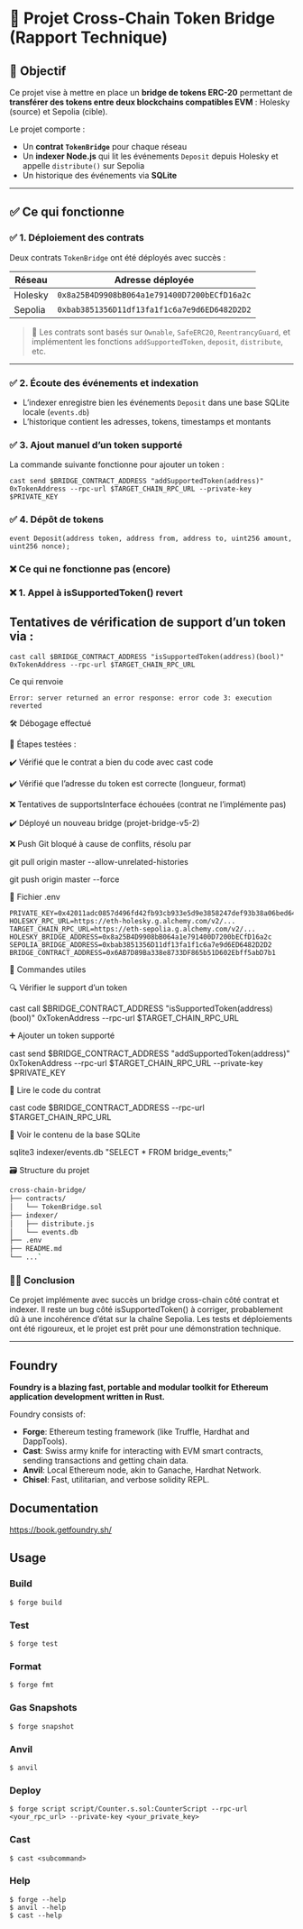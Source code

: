 # 🧱 Projet Cross-Chain Token Bridge (Rapport Technique)

## 🎯 Objectif

Ce projet vise à mettre en place un **bridge de tokens ERC-20** permettant de **transférer des tokens entre deux blockchains compatibles EVM** : Holesky (source) et Sepolia (cible).

Le projet comporte :
- Un **contrat `TokenBridge`** pour chaque réseau
- Un **indexer Node.js** qui lit les événements `Deposit` depuis Holesky et appelle `distribute()` sur Sepolia
- Un historique des événements via **SQLite**

---

## ✅ Ce qui fonctionne

### ✅ 1. Déploiement des contrats

Deux contrats `TokenBridge` ont été déployés avec succès :

| Réseau   | Adresse déployée |
|----------|------------------|
| Holesky  | `0x8a25B4D9908bB064a1e791400D7200bECfD16a2c` |
| Sepolia  | `0xbab3851356D11df13fa1f1c6a7e9d6ED6482D2D2` |

> 🔨 Les contrats sont basés sur `Ownable`, `SafeERC20`, `ReentrancyGuard`, et implémentent les fonctions `addSupportedToken`, `deposit`, `distribute`, etc.

---

### ✅ 2. Écoute des événements et indexation

- L’indexer enregistre bien les événements `Deposit` dans une base SQLite locale (`events.db`)
- L’historique contient les adresses, tokens, timestamps et montants

### ✅ 3. Ajout manuel d’un token supporté

La commande suivante fonctionne pour ajouter un token :

```
cast send $BRIDGE_CONTRACT_ADDRESS "addSupportedToken(address)" 0xTokenAddress --rpc-url $TARGET_CHAIN_RPC_URL --private-key $PRIVATE_KEY
```

### ✅ 4. Dépôt de tokens

```
event Deposit(address token, address from, address to, uint256 amount, uint256 nonce);
```

### ❌ Ce qui ne fonctionne pas (encore)

### ❌ 1. Appel à isSupportedToken() revert

## Tentatives de vérification de support d’un token via :


```
cast call $BRIDGE_CONTRACT_ADDRESS "isSupportedToken(address)(bool)" 0xTokenAddress --rpc-url $TARGET_CHAIN_RPC_URL
```

Ce qui renvoie 

```
Error: server returned an error response: error code 3: execution reverted
```

🛠️ Débogage effectué

📍 Étapes testées :

✔️ Vérifié que le contrat a bien du code avec cast code

✔️ Vérifié que l’adresse du token est correcte (longueur, format)

❌ Tentatives de supportsInterface échouées (contrat ne l’implémente pas)

✔️ Déployé un nouveau bridge (projet-bridge-v5-2)

❌ Push Git bloqué à cause de conflits, résolu par 

git pull origin master --allow-unrelated-histories

git push origin master --force

🔐 Fichier .env

```
PRIVATE_KEY=0x42011adc0857d496fd42fb93cb933e5d9e3858247def93b38a06bed644636988
HOLESKY_RPC_URL=https://eth-holesky.g.alchemy.com/v2/...
TARGET_CHAIN_RPC_URL=https://eth-sepolia.g.alchemy.com/v2/...
HOLESKY_BRIDGE_ADDRESS=0x8a25B4D9908bB064a1e791400D7200bECfD16a2c
SEPOLIA_BRIDGE_ADDRESS=0xbab3851356D11df13fa1f1c6a7e9d6ED6482D2D2
BRIDGE_CONTRACT_ADDRESS=0x6AB7D89Ba338e8733DF865b51D602Ebff5abD7b1
```

🧪 Commandes utiles

🔍 Vérifier le support d’un token

cast call $BRIDGE_CONTRACT_ADDRESS "isSupportedToken(address)(bool)" 0xTokenAddress --rpc-url $TARGET_CHAIN_RPC_URL

➕ Ajouter un token supporté

cast send $BRIDGE_CONTRACT_ADDRESS "addSupportedToken(address)" 0xTokenAddress --rpc-url $TARGET_CHAIN_RPC_URL --private-key $PRIVATE_KEY

🧠 Lire le code du contrat

cast code $BRIDGE_CONTRACT_ADDRESS --rpc-url $TARGET_CHAIN_RPC_URL

🧾 Voir le contenu de la base SQLite

sqlite3 indexer/events.db "SELECT * FROM bridge_events;"


🗃️ Structure du projet

```bash
cross-chain-bridge/
├── contracts/
│   └── TokenBridge.sol
├── indexer/
│   ├── distribute.js
│   └── events.db
├── .env
├── README.md
└── ...`


```

### 👨‍🏫 Conclusion

Ce projet implémente avec succès un bridge cross-chain côté contrat et indexer.
Il reste un bug côté isSupportedToken() à corriger, probablement dû à une incohérence d’état sur la chaîne Sepolia. Les tests et déploiements ont été rigoureux, et le projet est prêt pour une démonstration technique.

---

##

## Foundry

**Foundry is a blazing fast, portable and modular toolkit for Ethereum application development written in Rust.**

Foundry consists of:

-   **Forge**: Ethereum testing framework (like Truffle, Hardhat and DappTools).
-   **Cast**: Swiss army knife for interacting with EVM smart contracts, sending transactions and getting chain data.
-   **Anvil**: Local Ethereum node, akin to Ganache, Hardhat Network.
-   **Chisel**: Fast, utilitarian, and verbose solidity REPL.

## Documentation

https://book.getfoundry.sh/

## Usage

### Build

```shell
$ forge build
```

### Test

```shell
$ forge test
```

### Format

```shell
$ forge fmt
```

### Gas Snapshots

```shell
$ forge snapshot
```

### Anvil

```shell
$ anvil
```

### Deploy

```shell
$ forge script script/Counter.s.sol:CounterScript --rpc-url <your_rpc_url> --private-key <your_private_key>
```

### Cast

```shell
$ cast <subcommand>
```

### Help

```shell
$ forge --help
$ anvil --help
$ cast --help
```
